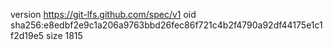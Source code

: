 version https://git-lfs.github.com/spec/v1
oid sha256:e8edbf2e9c1a206a9763bbd26fec86f721c4b2f4790a92df44175e1c1f2d19e5
size 1815
